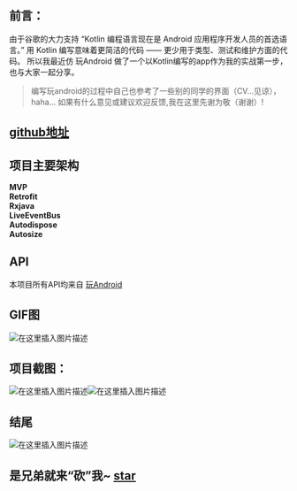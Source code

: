 ## 前言：

由于谷歌的大力支持 “Kotlin 编程语言现在是 Android 应用程序开发人员的首选语言。” 用 Kotlin 编写意味着更简洁的代码 —— 更少用于类型、测试和维护方面的代码。 所以我最近仿 玩Android 做了一个以Kotlin编写的app作为我的实战第一步，也与大家一起分享。

>  编写玩android的过程中自己也参考了一些别的同学的界面（CV…见谅），haha…
> 如果有什么意见或建议欢迎反馈,我在这里先谢为敬（谢谢）!


## [github地址](https://github.com/hardgit/WanAndroid)

## 项目主要架构

**MVP<br>
Retrofit<br>
Rxjava<br>
LiveEventBus<br>
Autodispose<br>
Autosize<br>**

## API
本项目所有API均来自  [玩Android](https://www.wanandroid.com/)
## GIF图
![在这里插入图片描述](https://img-blog.csdnimg.cn/20191108144930843.gif)

## 项目截图：

![在这里插入图片描述](https://img-blog.csdnimg.cn/20191108143133792.png?x-oss-process=image/watermark,type_ZmFuZ3poZW5naGVpdGk,shadow_10,text_aHR0cHM6Ly9ibG9nLmNzZG4ubmV0L0hhcmRfRg==,size_16,color_FFFFFF,t_70)![在这里插入图片描述](https://img-blog.csdnimg.cn/20191108143149560.png?x-oss-process=image/watermark,type_ZmFuZ3poZW5naGVpdGk,shadow_10,text_aHR0cHM6Ly9ibG9nLmNzZG4ubmV0L0hhcmRfRg==,size_16,color_FFFFFF,t_70)

## 结尾
![在这里插入图片描述](https://img-blog.csdnimg.cn/20191108145802688.png)
## 是兄弟就来“砍”我~  [star](https://github.com/hardgit/WanAndroid)
